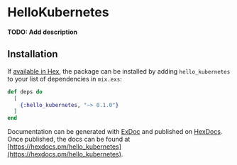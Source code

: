# HelloKubernetes

**TODO: Add description**

## Installation

If [available in Hex](https://hex.pm/docs/publish), the package can be installed
by adding `hello_kubernetes` to your list of dependencies in `mix.exs`:

```elixir
def deps do
  [
    {:hello_kubernetes, "~> 0.1.0"}
  ]
end
```

Documentation can be generated with [ExDoc](https://github.com/elixir-lang/ex_doc)
and published on [HexDocs](https://hexdocs.pm). Once published, the docs can
be found at [https://hexdocs.pm/hello_kubernetes](https://hexdocs.pm/hello_kubernetes).

